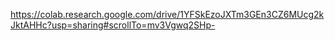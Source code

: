 https://colab.research.google.com/drive/1YFSkEzoJXTm3GEn3CZ6MUcg2kJktAHHc?usp=sharing#scrollTo=mv3Vgwq2SHp-
